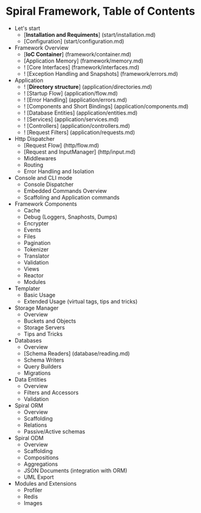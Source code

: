# Spiral Framework, Table of Contents
* Let's start
    *  [**Installation and Requiments**] (start/installation.md)
    *  [Configuration]  (start/configuration.md)
* Framework Overview
    * [**IoC Container**] (framework/container.md)
    * [Application Memory] (framework/memory.md)
    * ! [Core Interfaces] (framework/interfaces.md)
    * ! [Exception Handling and Snapshots] (framework/errors.md)
* Application
    * ! [**Directory structure**] (application/directories.md)
    * ! [Startup Flow] (application/flow.md)
    * ! [Error Handling] (application/errors.md)
    * ! [Components and Short Bindings] (application/components.md)
    * ! [Database Entities] (application/entities.md)
    * ! [Services] (application/services.md)
    * ! [Controllers] (application/controllers.md)
    * ! [Request Filters] (application/requests.md)
* Http Dispatcher
    * [Request Flow] (http/flow.md)
    * [Request and InputManager] (http/input.md)
    * Middlewares
    * Routing
    * Error Handling and Isolation
* Console and CLI mode
    * Console Dispatcher
    * Embedded Commands Overview
    * Scaffoling and Application commands
* Framework Components
    * Cache
    * Debug (Loggers, Snaphosts, Dumps)
    * Encrypter
    * Events
    * Files
    * Pagination
    * Tokenizer
    * Translator
    * Validation
    * Views
    * Reactor
    * Modules
* Templater
    * Basic Usage
    * Extended Usage (virtual tags, tips and tricks)
* Storage Manager
    * Overview
    * Buckets and Objects
    * Storage Servers
    * Tips and Tricks
* Databases
    * Overview 
    * [Schema Readers] (database/reading.md)
    * Schema Writers
    * Query Builders
    * Migrations
* Data Entities
    * Overview
    * Filters and Accessors
    * Validation
* Spiral ORM
    * Overview
    * Scaffolding
    * Relations
    * Passive/Active schemas
* Spiral ODM
    * Overview
    * Scaffolding
    * Compositions
    * Aggregations
    * JSON Documents (integration with ORM)
    * UML Export
* Modules and Extensions
    * Profiler
    * Redis
    * Images